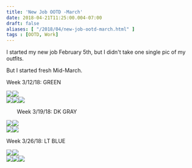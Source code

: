 ```yaml
---
title: 'New Job OOTD -March'
date: 2018-04-21T11:25:00.004-07:00
draft: false
aliases: [ "/2018/04/new-job-ootd-march.html" ]
tags : [OOTD, Work]
---
```


I started my new job February 5th, but I didn't take one single pic of my outfits.  
  
But I started fresh Mid-March.  
  

Week 3/12/18: GREEN

[![](https://4.bp.blogspot.com/-C9eSgy2yRrc/Wtt4UMgw7pI/AAAAAAAAE7A/mlQuN_j23QcrS1hV_1Ns-qrNari4vgkpgCLcBGAs/s200/IMG_0832.JPG)](https://4.bp.blogspot.com/-C9eSgy2yRrc/Wtt4UMgw7pI/AAAAAAAAE7A/mlQuN_j23QcrS1hV_1Ns-qrNari4vgkpgCLcBGAs/s1600/IMG_0832.JPG)[![](https://1.bp.blogspot.com/-W5VEytNm20E/Wtt4T3jasbI/AAAAAAAAE64/FWVlIg8vlk8e88T37-tctv138AocYyWuQCLcBGAs/s200/IMG_0833.JPG)](https://1.bp.blogspot.com/-W5VEytNm20E/Wtt4T3jasbI/AAAAAAAAE64/FWVlIg8vlk8e88T37-tctv138AocYyWuQCLcBGAs/s1600/IMG_0833.JPG)  
[![](https://1.bp.blogspot.com/-5HiTEaUzUZA/Wtt4UPDHLqI/AAAAAAAAE68/MCN_4qj9zqMHt8dg3NI7tJTAWUZnAQl3QCLcBGAs/s200/IMG_0841.JPG)](https://1.bp.blogspot.com/-5HiTEaUzUZA/Wtt4UPDHLqI/AAAAAAAAE68/MCN_4qj9zqMHt8dg3NI7tJTAWUZnAQl3QCLcBGAs/s1600/IMG_0841.JPG)[![](https://1.bp.blogspot.com/-eIBGdkT9Nec/Wtt4VrIP-YI/AAAAAAAAE7E/lLnYudu52rQlZ24NRCOdI2O3R91SvMBOwCLcBGAs/s200/IMG_0842.JPG)](https://1.bp.blogspot.com/-eIBGdkT9Nec/Wtt4VrIP-YI/AAAAAAAAE7E/lLnYudu52rQlZ24NRCOdI2O3R91SvMBOwCLcBGAs/s1600/IMG_0842.JPG)[![](https://1.bp.blogspot.com/-jImKQt00FdY/Wtt4WM3V_DI/AAAAAAAAE7I/g_rUTVr-rNMIAQkDaaYq1QBv4_kzQH7RgCLcBGAs/s200/IMG_0843.JPG)](https://1.bp.blogspot.com/-jImKQt00FdY/Wtt4WM3V_DI/AAAAAAAAE7I/g_rUTVr-rNMIAQkDaaYq1QBv4_kzQH7RgCLcBGAs/s1600/IMG_0843.JPG)  
  

       Week 3/19/18: DK GRAY

[![](https://3.bp.blogspot.com/-05RdDBzTBUU/Wtt5UnnbP6I/AAAAAAAAE7c/FFrM5CxtBMguqmHhychJMfb-SoauseeJQCLcBGAs/s200/IMG_0861.JPG)](https://3.bp.blogspot.com/-05RdDBzTBUU/Wtt5UnnbP6I/AAAAAAAAE7c/FFrM5CxtBMguqmHhychJMfb-SoauseeJQCLcBGAs/s1600/IMG_0861.JPG)[![](https://3.bp.blogspot.com/-H4Rgr0iyuDY/Wtt5U8ZVVNI/AAAAAAAAE7g/EB3yfZ2ENo0Xk-kGISbE89neXRM3dawhgCLcBGAs/s200/IMG_0866.JPG)](https://3.bp.blogspot.com/-H4Rgr0iyuDY/Wtt5U8ZVVNI/AAAAAAAAE7g/EB3yfZ2ENo0Xk-kGISbE89neXRM3dawhgCLcBGAs/s1600/IMG_0866.JPG)  
[![](https://1.bp.blogspot.com/-hrWsR_853BQ/Wtt5VZNyFyI/AAAAAAAAE7k/TemyAdpWWZ8b7mrALNVlvuJ3peMQusSUgCLcBGAs/s200/IMG_0873.JPG)](https://1.bp.blogspot.com/-hrWsR_853BQ/Wtt5VZNyFyI/AAAAAAAAE7k/TemyAdpWWZ8b7mrALNVlvuJ3peMQusSUgCLcBGAs/s1600/IMG_0873.JPG)[![](https://3.bp.blogspot.com/-TmGiFCxGTVc/Wtt5WJx4k_I/AAAAAAAAE7o/qmcTHIu8eucZN2jiDZv8remA_Y-3LfKKwCLcBGAs/s200/IMG_0892.JPG)](https://3.bp.blogspot.com/-TmGiFCxGTVc/Wtt5WJx4k_I/AAAAAAAAE7o/qmcTHIu8eucZN2jiDZv8remA_Y-3LfKKwCLcBGAs/s1600/IMG_0892.JPG)  
  

Week 3/26/18: LT BLUE

[![](https://1.bp.blogspot.com/-NQkKUnBYwsk/Wtt6ROaKO3I/AAAAAAAAE8E/RxLyxuo7eh4rFbz9nH488IBM0khA6IUPACLcBGAs/s200/IMG_0928.JPG)](https://1.bp.blogspot.com/-NQkKUnBYwsk/Wtt6ROaKO3I/AAAAAAAAE8E/RxLyxuo7eh4rFbz9nH488IBM0khA6IUPACLcBGAs/s1600/IMG_0928.JPG)[![](https://4.bp.blogspot.com/-KslcXjl9GT0/Wtt6QwqNMhI/AAAAAAAAE8A/X2g7odJD0eseOxoJcAshTwmhjBBdFt2pACLcBGAs/s200/IMG_0931.JPG)](https://4.bp.blogspot.com/-KslcXjl9GT0/Wtt6QwqNMhI/AAAAAAAAE8A/X2g7odJD0eseOxoJcAshTwmhjBBdFt2pACLcBGAs/s1600/IMG_0931.JPG)  
[![](https://1.bp.blogspot.com/-N8dSrfY0rxA/Wtt6P2U1nHI/AAAAAAAAE78/aeEwca-EZOc8apcfWJniUC7SOHtek-iswCLcBGAs/s200/IMG_0933.JPG)](https://1.bp.blogspot.com/-N8dSrfY0rxA/Wtt6P2U1nHI/AAAAAAAAE78/aeEwca-EZOc8apcfWJniUC7SOHtek-iswCLcBGAs/s1600/IMG_0933.JPG)[![](https://3.bp.blogspot.com/-M6SYhp9qlyI/Wtt6Rmi-aKI/AAAAAAAAE8I/S5Zfk2zeN7YyFsWT931MDbn0gRuMxhmyACLcBGAs/s200/IMG_0949.JPG)](https://3.bp.blogspot.com/-M6SYhp9qlyI/Wtt6Rmi-aKI/AAAAAAAAE8I/S5Zfk2zeN7YyFsWT931MDbn0gRuMxhmyACLcBGAs/s1600/IMG_0949.JPG)[![](https://1.bp.blogspot.com/-ikZm56CEH_I/Wtt6Sfqf-OI/AAAAAAAAE8M/YciJOHNYbQEFns7Wa-WvriihxoDO5mmgACLcBGAs/s200/IMG_0959.JPG)](https://1.bp.blogspot.com/-ikZm56CEH_I/Wtt6Sfqf-OI/AAAAAAAAE8M/YciJOHNYbQEFns7Wa-WvriihxoDO5mmgACLcBGAs/s1600/IMG_0959.JPG)